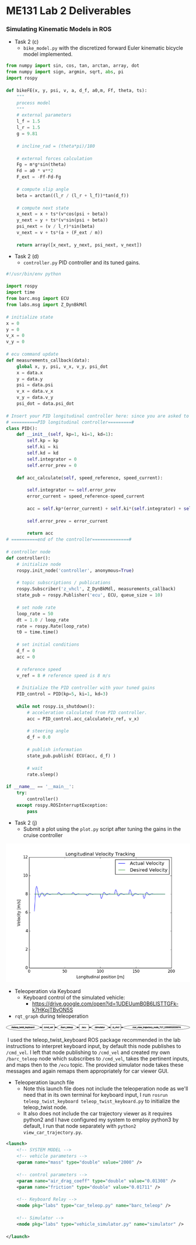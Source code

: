 # ME131 Lab 2 Deliverables
### Simulating Kinematic Models in ROS

* Task 2 (c)
  * `bike_model.py` with the discretized forward Euler kinematic bicycle model implemented.
```python
from numpy import sin, cos, tan, arctan, array, dot
from numpy import sign, argmin, sqrt, abs, pi
import rospy

def bikeFE(x, y, psi, v, a, d_f, a0,m, Ff, theta, ts):
    """
    process model
    """
    # external parameters
    l_f = 1.5
    l_r = 1.5
    g = 9.81

    # incline_rad = (theta*pi)/180

    # external forces calculation
    Fg = m*g*sin(theta)    
    Fd = a0 * v**2
    F_ext = -Ff-Fd-Fg

    # compute slip angle
    beta = arctan((l_r / (l_r + l_f))*tan(d_f))

    # compute next state
    x_next = x + ts*(v*cos(psi + beta))
    y_next = y + ts*(v*sin(psi + beta))
    psi_next = (v / l_r)*sin(beta)
    v_next = v + ts*(a + (F_ext / m))

    return array([x_next, y_next, psi_next, v_next])
```

* Task 2 (d)
  * `controller.py` PID controller and its tuned gains.
```python
#!/usr/bin/env python

import rospy
import time
from barc.msg import ECU
from labs.msg import Z_DynBkMdl 
	
# initialize state
x = 0
y = 0
v_x = 0
v_y = 0
	
# ecu command update
def measurements_callback(data):
	global x, y, psi, v_x, v_y, psi_dot
	x = data.x
	y = data.y
	psi = data.psi 
	v_x = data.v_x 
	v_y = data.v_y 
	psi_dot = data.psi_dot
	 	
# Insert your PID longitudinal controller here: since you are asked to do longitudinal control,  the steering angle d_f can always be set to zero. Therefore, the control output of your controller is essentially longitudinal acceleration acc.
# ==========PID longitudinal controller=========#
class PID():
	def __init__(self, kp=1, ki=1, kd=1):
		self.kp = kp
		self.ki = ki
		self.kd = kd
		self.integrator = 0
		self.error_prev = 0

	def acc_calculate(self, speed_reference, speed_current):

		self.integrator += self.error_prev
		error_current = speed_reference-speed_current

		acc = self.kp*(error_current) + self.ki*(self.integrator) + self.kd*(error_current - self.error_prev)

		self.error_prev = error_current

		return acc
# ==========end of the controller==============#
	
# controller node
def controller():
	# initialize node
	rospy.init_node('controller', anonymous=True)
	
	# topic subscriptions / publications
	rospy.Subscriber('z_vhcl', Z_DynBkMdl, measurements_callback)
	state_pub = rospy.Publisher('ecu', ECU, queue_size = 10)
	
	# set node rate
	loop_rate = 50
	dt = 1.0 / loop_rate
	rate = rospy.Rate(loop_rate)
	t0 = time.time()
	
	# set initial conditions 
	d_f = 0
	acc = 0
	
	# reference speed 
	v_ref = 8 # reference speed is 8 m/s
	
	# Initialize the PID controller with your tuned gains
	PID_control = PID(kp=5, ki=1, kd=3)
	
	while not rospy.is_shutdown():
		# acceleration calculated from PID controller.
		acc = PID_control.acc_calculate(v_ref, v_x)

		# steering angle
		d_f = 0.0

		# publish information
		state_pub.publish( ECU(acc, d_f) )

		# wait
		rate.sleep()
	
if __name__ == '__main__':
	try:
		controller()
	except rospy.ROSInterruptException:
		pass
```

* Task 2 (j)
  * Submit a plot using the `plot.py` script after tuning the gains in the cruise controller

![](./velocity_tracking.png)

* Teleoperation via Keyboard
  * Keyboard control of the simulated vehicle:
    * https://drive.google.com/open?id=1UDEUumB0B6LlSTTGFk-k7HKpjTBvON5S
* `rqt_graph` during teleoperation

![](./rqt_graph_tele.png)

​	I used the teleop_twist_keyboard ROS package recommended in the lab instructions to interpret keyboard input, by default this node publishes to `/cmd_vel`. I left that node publishing to `/cmd_vel` and created my own `/barc_teleop` node which subscribes to `/cmd_vel`, takes the pertinent inputs, and maps then to the `/ecu` topic. The provided simulator node takes these messages and again remaps them appropriately for car viewer GUI.

   * Teleoperation launch file
        * Note this launch file does not include the teleoperation node as we'll need that in its own terminal for keyboard input, I run `rosrun teleop_twist_keyboard teleop_twist_keyboard.py` to initialize the teleop_twist node.
        * It also does not include the car trajectory viewer as it requires python2 and I have configured my system to employ python3 by default, I run that node separately with `python2 view_car_trajectory.py`.

```xml
<launch>
    <!-- SYSTEM MODEL -->
    <!-- vehicle parameters -->
    <param name="mass" type="double" value="2000" />

    <!-- control parameters -->
    <param name="air_drag_coeff" type="double" value="0.01308" />
    <param name="friction" type="double" value="0.01711" />

    <!-- Keyboard Relay -->
    <node pkg="labs" type="car_teleop.py" name="barc_teleop" />

    <!-- Simulator -->
    <node pkg="labs" type="vehicle_simulator.py" name="simulator" />

</launch>
```



